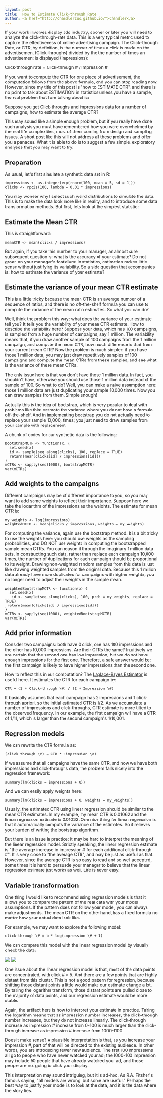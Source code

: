 ```yaml
---
layout: post
title:  How to Estimate Click-through Rate
author: <a href="http://chandlerzuo.github.io/">Chandler</a>
---
```


If your work involves display ads industry, sooner or later you will need to analyze the click-through-rate data. This is a very typical metric used to capture the effectiveness of online advertising campaign. The Click-through Rate, or CTR, by definition, is the number of times a click is made on the advertisement (Click-throughs) divided by the the number of times an advertisement is displayed (Impressions):

  Click-through rate = Click-through \# / Impression \#

If you want to compute the CTR for one piece of advertisement, the computation follows from the above formula, and you can stop reading now. However, since my title of this post is "how to ESTIMATE CTR", and there is no point to talk about ESTIMATION in statistics unless you have a sample, the real problem that I am talking about is:

  Suppose you get Click-throughs and impressions data for a number of campaigns, how to estimate the average CTR?

This may sound like a simple enough problem, but if you really have done such analysis you must have remembered how you were overwhelmed by the real life complexities, most of them coming from design and sampling issues. A short post like this will not address all these problems and offer you a panacea. What it is able to do is to suggest a few simple, exploratory analyses that you may want to try.

## Preparation

As usual, let's first simulate a synthetic data set in R:

    impressions <- as.integer(exp(rnorm(100, mean = 5, sd = 1)))
    clicks <- rpois(100, lambda = 0.01 * impressions)

You may wonder why I select such weird distributions to simulate the data. This is to make the data look more like in reality, and to introduce some data transformation methods. But first, lets look at the simplest statistic:

## Estimate the Mean CTR

This is straightforward:

    meanCTR <- mean(clicks / impressions)

But again, if you take this number to your manager, an almost sure subsequent question is: what is the accuracy of your estimate? Do not groan on your manager's fastidium: in statistics, estimation makes little sense without justifying its variability. So a side question that accompanies is: how to estimate the variance of your estimate?

## Estimate the variance of your mean CTR estimate

This is a little tricky because the mean CTR is an average number of a sequence of ratios, and there is no off-the-shelf formula you can use to compute the variance of the mean ratio estimates. So what you can do?

Well, think the problem this way: what does the variance of your estimate tell you? It tells you the variability of your mean CTR estimate. How to describe the variability here? Suppose your data, which has 100 campaigns, is sampled from a huge number of campaigns, say 1 million. The variability means that, if you draw another sample of 100 campaigns from the 1 million campaign, and compute the mean CTR, how much difference is that from your current mean CTR? Now the problem is much simpler: if you have those 1 million data, you may just draw repetitively samples of 100 campaigns and compute the mean CTRs from these samples, and see what is the variance of these mean CTRs.

The only issue here is that you don't have those 1 million data. In fact, you shouldn't have, otherwise you should use those 1 million data instead of the sample of 100. So what to do? Well, you can make a naive assumption here: those 1 million data are just duplicating your sample 10,000 times. Now you can draw samples from them. Simple enough!

Actually this is the idea of bootstrap, which is very popular to deal with problems like this: estimate the variance where you do not have a formula off-the-shelf. And in implementing bootstrap you do not actually need to replace your sample 10,000, times; you just need to draw samples from your sample with replacement.

A chunk of codes for our synthetic data is the following:

    bootstrapMCTR <- function(x) {
      set.seed(x)
      id <- sample(seq_along(clicks), 100, replace = TRUE)
      return(mean(clicks[id] / impressions[id]))
    }
    mCTRs <- sapply(seq(1000), bootstrapMCTR)
    var(mCTRs)

## Add weights to the campaigns

Different campaigns may be of different importance to you, so you may want to add some weights to reflect their importance. Suppose here we take the logarithm of the impressions as the weights. The estimate for mean CTR is:

    my_weights <- log(impressions)
    weightedMCTR <- mean(clicks / impressions, weights = my_weights)

For computing the variance, again use the bootstrap method. It is a bit tricky to use the weights here: you should use weights as the sampling probabilities, and DO NOT use weights in computing the bootstrapped sample mean CTRs. You can reason it through the imaginary 1 million data sets. In constructing such data, rather than replace each campaign 10,000 times, the number of duplications for each campaign should be proportional to its weight. Drawing non-weighted random samples from this data is just like drawing weighted samples from the original data. Because this 1 million data already have more duplicates for campaigns with higher weights, you no longer need to adjust their weights in the sample mean.

    weightedBootstrapMCTR <- function(x) {
      set.seed(x)
       id <- sample(seq_along(clicks), 100, prob = my_weights, replace = TRUE)
     return(mean(clicks[id] / impressions[id]))
    }
    mCTRs <- sapply(seq(1000), weightedBootstrapMCTR)
    var(mCTRs)

## Add prior information

Consider two campaigns: both have 0 click, one has 100 impressions and the other has 10,000 impressions. Are their CTRs the same? Intuitively we are certain that the second one has low impression, but we do not have enough impressions for the first one. Therefore, a safe answer would be: the first campaign is likely to have higher impressions than the second one.

How to reflect this in our computation? The [Laplace-Bayes Estimator](en.wikipedia.org/wiki/Rule_of_succession) is useful here. It estimates the CTR for each campaign by:

    CTR = (1 + Click-through \#) / (2 + Impression \#)

It basically assumes that each campaign has 2 impressions and 1 click-through apriori, so the initial estimated CTR is 1/2. As we accumulate a number of impressions and click-throughs, CTR estimate is more tilted to the observed frequency. In our example, the first campaign will have a CTR of 1/11, which is larger than the second campaign's 1/10,001.

## Regression models

We can rewrite the CTR formula as:

    (click-through \#) = CTR * (impression \#)

If we assume that all campaigns have the same CTR, and now we have both impressions and click-throughs data, the problem falls nicely into the regression framework:
  
    summary(lm(clicks ~ impressions + 0))
  
And we can easily apply weights here:

    summary(lm(clicks ~ impressions + 0, weights = my_weights))

Usually, the estimated CTR using linear regression should be similar to the mean CTR estimates. In my example, my mean CTR is 0.01062 and the linear regression estimate is 0.01032. One nice thing for linear regression is that it automatically computs the variance of the estimates. So it relieves your burden of writing the bootstrap algorithm.

But there is an issue in practice: it may be hard to interpret the meaning of the linear regression model. Strictly speaking, the linear regression estimate is "the average increase in impression \# for each additional click-through \#". It is very close to "the average CTR", and may be just as useful as that. However, since the average CTR is so easy to read and so well accepted, some times it is hard to persuade your manager to believe that the linear regression estimate just works as well. Life is never easy.

## Variable transformation

One thing I would like to recommend using regression models is that it allows you to compare the pattern of the real data with your model assumptions. If the pattern does not follow your model, you can always make adjustments. The mean CTR on the other hand, has a fixed formula no matter how your actual data look like.

For example, we may want to explore the following model:

    click-through \# = b * log(impression \# + 1)

We can compare this model with the linear regression model by visually check the data:

![](https://dl.dropboxusercontent.com/u/72368739/blog/p1.png)
![](https://dl.dropboxusercontent.com/u/72368739/blog/p2.png)

One issue about the linear regression model is that, most of the data points are concentrated, with click \# < 5. And there are a few points that are highly distant from this cluster. This is not a good pattern for regression, because shifting those distant points a little would make our estimate change a lot. By taking the logarithm transform, those distant points are pulled close to the majority of data points, and our regression estimate would be more stable.

Again, the artifact here is how to interpret your estimate in practice. Taking the logarithm means that as impression number increases, the click-through number increases, but they do not increase linearly. The click-through increase as impression \# increase from 0-100 is much larger than the click-through increase as impression \# increase from 1000-1100.

Does it make sense? A plausible interpretation is that, as you increase your impression \#, part of that will be directed to the existing audience. In other words, you are introducing fewer new audience. The first 100 impressions all go to people who have never watched your ad; the 1000-100 impression may include 50 people that have already watched your ad, and those people are not going to click your display.

This interpretation may sound intriguing, but it is ad-hoc. As R.A. Fitsher's famous saying, "all models are wrong, but some are useful." Perhaps the best way to justify your model is to look at the data, and it is the data where the story lies.

